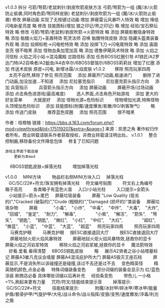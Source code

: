v1.0.3
    拆分 弓箭/弩箭/老鼠刺针/剥皮吹箭皮肤方法
        弓箭/弩箭为一组 (魔/冰/火箭防止偷袭,同时角色箭/弩同样皮肤)
        老鼠刺针/剥皮吹箭为一组 (魔/冰/火箭防止偷袭)
    修改 屏蔽动画
        实现了无按键过动画
    增加 屏蔽雷云风暴吓人特效
        略
    增加 降低闪电新星亮度
        略
    修改 技能图标(增加 狼之印记/熊之印记)
        略
    增加 经验/宝石祭坛特效
        略
    修改 弓箭/弩箭/老鼠刺/剥皮吹箭->火箭特效
        略
    添加 屏蔽影散隐身特效
        略
    添加 骷髅火焰刀+圣盾特效
        死灵法师 召唤 骷髅特效皮肤
    添加 隐藏头盔类装备外观
        略
    添加 投掷标枪->闪电枪特效
        略
    添加 投掷飞刀->闪电尾特效
        略
    添加 画面变亮
        很不暗黑
    添加 怪物血条加宽加高
        略
    添加 德鲁伊飓风术特效
        略
    添加 火焰之河信标
        火焰之河小站→混沌魔殿 岔路信标
    添加 任务BOSS红圈引导
        A1铁匠/A2罗达门特/A2召唤者/A2蛆虫/A4衣卒尔/6BOSS督瑞尔/6BOSS莉莉丝 增加了红圈
    添加 传送术皮肤
        原皮=闪电, 新增冰霜/火焰皮肤
v1.0.2        
    移除 照亮玩家四周
        太亮不自然,移除了参见 照亮范围
    添加 屏蔽开门动画,极速进门
        删除了进门动画,加没加速...不知道
    添加 尼拉塞克指示
        尼拉塞克箭头指示方向
    添加 兵营指示
        兵营箭头指示方向
    添加 屏蔽动画
        屏蔽开场/过场动画
    添加 点击角色进游戏(最高难度)
        选人界面,点击角色开始游戏
    添加 更大的好友菜单
        大就是好
    添加 怪物光源+危险标识
        怪物增加光源,特殊怪物头顶增加危险标识
    添加 技能图标(附魔/速度爆发/影散/BO/刺客聚气)
        略
    添加 传送门皮肤
        推荐蓝色双圈
    添加 照亮范围
        很不暗黑


作者：桔橙柚
链接：https://bbs.d.163.com/forum.php?mod=viewthread&tid=175119207&extra=&page=1
来源：凯恩之角
著作权归作者所有。商业转载请联系作者获取授权，非商业转载请注明出处。
v.1.0.1
    整合控制器,移除备份文件降低包体
    修复了已知问题
    
    游戏主界面下载连接
        更新为本mod
    6BOSS钥匙皮肤+掉落光柱
        增加掉落光柱

v1.0.0
    MINI方块
        物品栏右侧MINI方块入口
    掉落光柱
        GC/SC/22#+符文/珠宝拥有掉落光柱
    符文编号贴图
        符文右上角编号
    箱子高亮
        各类箱子有蓝色火苗
    入口/小站光柱
        入口提示=全箭头
        小站提示=箭头+尾巴
    屏蔽垃圾装备
        屏蔽 "Low Quality (低劣的)","Cracked (破裂的)","Crude (粗糙的)","Damaged (损坏的)"类装备
    屏蔽垃圾杂物
        屏蔽
            "小毒",    "小炸",    "中毒",    "中炸",    "大毒",    "大炸",    "回城",    "鉴定",    "耐力",    "解毒",   
            "小紫",    "解冻",    "箭矢",    "弩矢",    "钥匙",    "钥匙",    "微红",    "小红",    "中红",    "大红",   
            "超红",    "微蓝",    "小蓝",    "中蓝",    "大蓝",    "超蓝"
    照亮玩家四周
        照亮玩家四周
    马赛克护眼
        马赛克护眼
    按ESC直接退回大厅
        按ESC直接退回大厅
    屏蔽地狱火炬火焰风暴特效
        屏蔽地狱火炬火焰风暴特效,拯救你的显卡
    屏蔽火焰之河岩浆特效
        移除火焰之河岩浆被,拯救你的显卡
    魔法箭特效
        好看.爱看.看得清楚
    6BOSS钥匙皮肤
        略
    展示A2贤者之谷小站塔墓标记 屏蔽A3崔凡克议会墙屋 屏蔽A4混沌庇护所大门 屏蔽A5毁灭王座石柱
        屏蔽显示,不是消失所以该碰撞还是碰撞,该过不去还是过不去
    变色精英怪
        精英随机颜色,点金必备
    特殊词缀装备变色
        部分词缀的装备会显示为 红/蓝色涂装 刷商店必备 具体哪些词缀以后再补充
    经验条变色
        带色儿.一小格=1%,刷起来更有力量
    咒符/符文/技能结束提示音
        掉落提示:
            GC/SC/22#+符文
        技能结束提示:
            附魔/冰封甲/碎冰甲/寒冰甲/能量护盾/骸骨护甲/气旋护甲/大吼/战斗命令/战斗指挥/变狼/变熊/速度爆发/淬毒/利刃之盾





